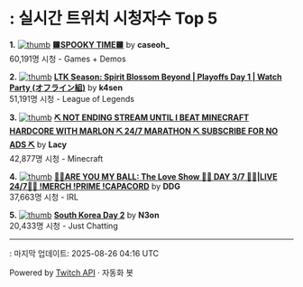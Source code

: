 # : 실시간 트위치 시청자수 Top 5

**1.** [![thumb](https://static-cdn.jtvnw.net/previews-ttv/live_user_caseoh_-320x180.jpg)](https://twitch.tv/caseoh_)
**[🟨SPOOKY TIME🟨](https://twitch.tv/caseoh_)** by **caseoh_**<br>60,191명 시청  - Games + Demos

**2.** [![thumb](https://static-cdn.jtvnw.net/previews-ttv/live_user_k4sen-320x180.jpg)](https://twitch.tv/k4sen)
**[LTK Season: Spirit Blossom Beyond | Playoffs Day 1 | Watch Party (オフライン組)](https://twitch.tv/k4sen)** by **k4sen**<br>51,191명 시청  - League of Legends

**3.** [![thumb](https://static-cdn.jtvnw.net/previews-ttv/live_user_lacy-320x180.jpg)](https://twitch.tv/Lacy)
**[⛏️ NOT ENDING STREAM UNTIL I BEAT MINECRAFT HARDCORE WITH MARLON ⛏️ 24/7 MARATHON ⛏️ SUBSCRIBE FOR NO ADS ⛏️](https://twitch.tv/Lacy)** by **Lacy**<br>42,877명 시청  - Minecraft

**4.** [![thumb](https://static-cdn.jtvnw.net/previews-ttv/live_user_ddg-320x180.jpg)](https://twitch.tv/DDG)
**[🏀💕ARE YOU MY BALL: The Love Show 🏀💕 DAY 3/7 🏀💕|LIVE 24/7🏀💕 !MERCH !PRIME !CAPACORD](https://twitch.tv/DDG)** by **DDG**<br>37,663명 시청  - IRL

**5.** [![thumb](https://static-cdn.jtvnw.net/previews-ttv/live_user_n3on-320x180.jpg)](https://twitch.tv/N3on)
**[South Korea Day 2](https://twitch.tv/N3on)** by **N3on**<br>20,433명 시청  - Just Chatting


---
: 마지막 업데이트: 2025-08-26 04:16 UTC

Powered by [Twitch API](https://dev.twitch.tv/docs/api/reference) · 자동화 봇